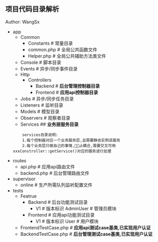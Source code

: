 ## 项目代码目录解析
Author: WangSx
 - app
 	+ Common
		- Constants # 常量目录
		- common.php # 全局公共函数文件
		- Helper.php # 全局公共辅助方法类文件
	+ Console # 脚本目录
	+ Events # 异步/同步事件目录
	+ Http
		- Controllers
			+ Backend # **后台管理控制器目录**
			+ Frontend # **应用api控制器目录**
	+ Jobs # 异步/同步任务目录
	+ Listeners # 监听目录
	+ Models # 模型目录
	+ Observers # 观察者目录
	+ Services ## **业务层服务目录**
	```
		services目录说明:
		1.每个控制器对应一个业务服务层,且需要静态实例该服务
		2.每个业务层只做自己的事情,🚫🈲止耦合,需要交叉可用xxxConstroller::getService()对应的服务进行处理
	```
 - routes
 	+ api.php # 应用api路由文件
	+ backend.php # 后台管理路由文件
 - supervisor
 	+ online # 生产所需队列监听配置文件
 - tests
 	+ Featrue
		- Backend # 后台功能测试目录
			+ V1 # 版本标识
				AdminUser # 管理员模块
		- Frontend # 应用api功能测试目录
			+ V1 # 版本标识
				User # 用户模块
	+ FrontendTestCase.php # **应用api测试case基类,已实现用户认证**
	+ BackendTestCase.php # **后台管理测试case基类,已实现用户认证**



